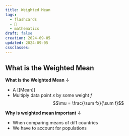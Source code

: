 ```yaml
---
title: Weighted Mean
tags:
  - flashcards
  - 🌱
  - mathematics
draft: false
creation: 2024-09-05
updated: 2024-09-05
cssclasses: 
---
```

## What is the Weighted Mean

**What is the Weighted Mean**
↓
- A [[Mean]]
- Multiply data point $x$ by some weight $f$
$$\mu = \frac{\sum fx}{\sum f}$$
<!--SR:!2024-12-13,4,270-->

**Why is weighted mean important**
↓
- When comparing means of diff countries
- We have to account for populations
<!--SR:!2024-12-13,4,270-->

